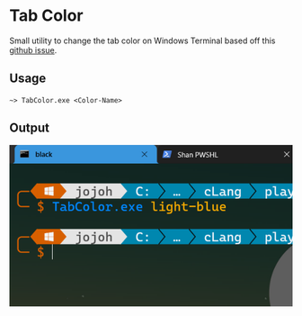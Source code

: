 # Tab Color 


Small utility to change the tab color on Windows Terminal based off this [github issue](https://github.com/microsoft/terminal/issues/6574). 

## Usage

```
~> TabColor.exe <Color-Name>
```


## Output

![](/image.png)
